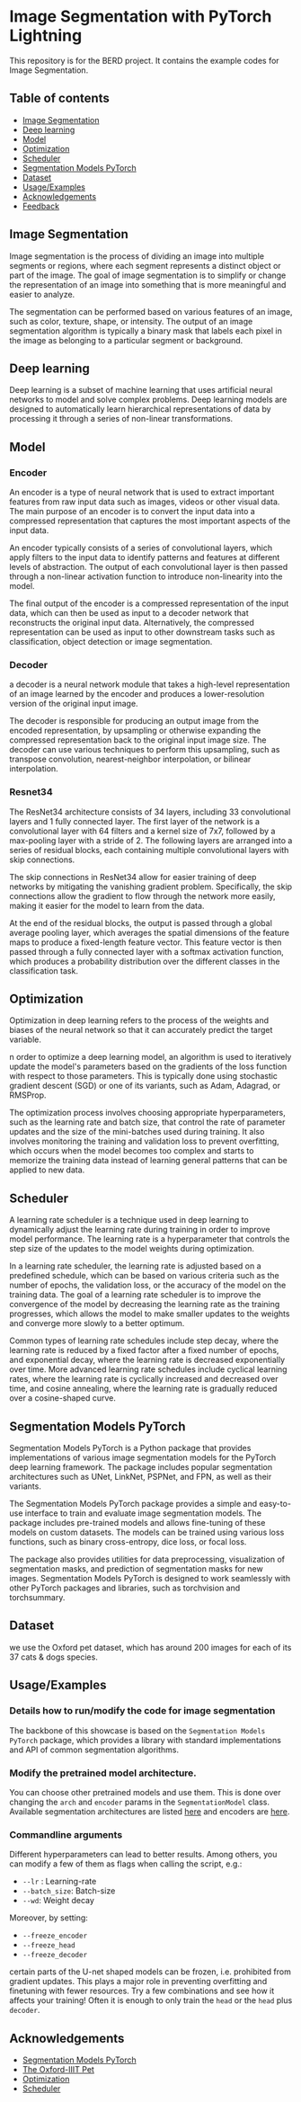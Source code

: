 # Image Segmentation with PyTorch Lightning

This repository is for the BERD project. It contains the example codes for Image Segmentation.



## Table of contents
* [Image Segmentation](#Image-Segmentation)
* [Deep learning](#Deep-learning)
* [Model](#Model)
* [Optimization](#Optimization)
* [Scheduler](#Scheduler)
* [Segmentation Models PyTorch](#Segmentation-Models-PyTorch)
* [Dataset](#Dataset)
* [Usage/Examples](#Usage/Examples)
* [Acknowledgements](#Acknowledgements)
* [Feedback](#Feedback)


## Image Segmentation

Image segmentation is the process of dividing an image into multiple segments or regions, where each segment represents
a distinct object or part of the image. The goal of image segmentation is to simplify or change the representation of
an image into something that is more meaningful and easier to analyze.

The segmentation can be performed based on various features of an image, such as color, texture, shape, or intensity.
The output of an image segmentation algorithm is typically a binary mask that labels each pixel in the image as belonging
to a particular segment or background.


## Deep learning

Deep learning is a subset of machine learning that uses artificial neural networks to model and solve complex problems.
Deep learning models are designed to automatically learn hierarchical representations of data by processing it through
a series of non-linear transformations.

## Model

### Encoder

An encoder is a type of neural network that is used to extract important features from raw input data such as images,
videos or other visual data. The main purpose of an encoder is to convert the input data into a compressed representation
that captures the most important aspects of the input data.

An encoder typically consists of a series of convolutional layers, which apply filters to the input data to identify
patterns and features at different levels of abstraction. The output of each convolutional layer is then passed through
a non-linear activation function to introduce non-linearity into the model.

The final output of the encoder is a compressed representation of the input data, which can then be used as input to
a decoder network that reconstructs the original input data. Alternatively, the compressed representation can be used as
input to other downstream tasks such as classification, object detection or image segmentation.

### Decoder

a decoder is a neural network module that takes a high-level representation of an image learned by the encoder and
produces a lower-resolution version of the original input image.

The decoder is responsible for producing an output image from the encoded representation, by upsampling or otherwise
expanding the compressed representation back to the original input image size. The decoder can use various techniques
to perform this upsampling, such as transpose convolution, nearest-neighbor interpolation, or bilinear interpolation.

### Resnet34

The ResNet34 architecture consists of 34 layers, including 33 convolutional layers and 1 fully connected layer. The first
layer of the network is a convolutional layer with 64 filters and a kernel size of 7x7, followed by a max-pooling layer
with a stride of 2. The following layers are arranged into a series of residual blocks, each containing multiple convolutional
layers with skip connections.

The skip connections in ResNet34 allow for easier training of deep networks by mitigating the vanishing gradient problem.
Specifically, the skip connections allow the gradient to flow through the network more easily, making it easier for the
model to learn from the data.

At the end of the residual blocks, the output is passed through a global average pooling layer, which averages the
spatial dimensions of the feature maps to produce a fixed-length feature vector. This feature vector is then passed
through a fully connected layer with a softmax activation function, which produces a probability distribution over
the different classes in the classification task.

## Optimization

Optimization in deep learning refers to the process of the weights and biases of the neural network so that it can
accurately predict the target variable.

n order to optimize a deep learning model, an algorithm is used to iteratively update the model's parameters based on
the gradients of the loss function with respect to those parameters. This is typically done using stochastic gradient
descent (SGD) or one of its variants, such as Adam, Adagrad, or RMSProp.

The optimization process involves choosing appropriate hyperparameters, such as the learning rate and batch size, that
control the rate of parameter updates and the size of the mini-batches used during training. It also involves monitoring
the training and validation loss to prevent overfitting, which occurs when the model becomes too complex and starts to
memorize the training data instead of learning general patterns that can be applied to new data.

## Scheduler

A learning rate scheduler is a technique used in deep learning to dynamically adjust the learning rate during training
in order to improve model performance. The learning rate is a hyperparameter that controls the step size of the updates
to the model weights during optimization.

In a learning rate scheduler, the learning rate is adjusted based on a predefined schedule, which can be based on
various criteria such as the number of epochs, the validation loss, or the accuracy of the model on the training data.
The goal of a learning rate scheduler is to improve the convergence of the model by decreasing the learning rate as the
training progresses, which allows the model to make smaller updates to the weights and converge more slowly to a better
optimum.

Common types of learning rate schedules include step decay, where the learning rate is reduced by a fixed factor after
a fixed number of epochs, and exponential decay, where the learning rate is decreased exponentially over time. More
advanced learning rate schedules include cyclical learning rates, where the learning rate is cyclically increased and
decreased over time, and cosine annealing, where the learning rate is gradually reduced over a cosine-shaped curve.

## Segmentation Models PyTorch

Segmentation Models PyTorch is a Python package that provides implementations of various image segmentation models for
the PyTorch deep learning framework. The package includes popular segmentation architectures such as UNet, LinkNet,
PSPNet, and FPN, as well as their variants.

The Segmentation Models PyTorch package provides a simple and easy-to-use interface to train and evaluate image
segmentation models. The package includes pre-trained models and allows fine-tuning of these models on custom datasets.
The models can be trained using various loss functions, such as binary cross-entropy, dice loss, or focal loss.

The package also provides utilities for data preprocessing, visualization of segmentation masks, and prediction of
segmentation masks for new images. Segmentation Models PyTorch is designed to work seamlessly with other PyTorch packages
and libraries, such as torchvision and torchsummary.

## Dataset

we use the Oxford pet dataset, which has around 200 images for each of its 37 cats & dogs species.

## Usage/Examples

### Details how to run/modify the code for image segmentation

The backbone of this showcase is based on the `Segmentation Models PyTorch` package,
which provides a library with standard implementations and API of common segmentation
algorithms.


### Modify  the pretrained model architecture.

You can choose other pretrained models and use them.
This is done over changing the `arch` and `encoder` params in the `SegmentationModel`
class.
Available segmentation architectures are listed [here](https://smp.readthedocs.io/en/latest/models.html) and
encoders are [here](https://smp.readthedocs.io/en/latest/encoders.html).

### Commandline arguments

Different hyperparameters can lead to better results. Among others, you can modify
a few of them as flags when calling the script, e.g.:

- `--lr` : Learning-rate
- `--batch_size`: Batch-size
- `--wd`: Weight decay

Moreover, by setting:

- `--freeze_encoder`
- `--freeze_head`
- `--freeze_decoder`

certain parts of the U-net shaped models can be frozen, i.e. prohibited from gradient
updates. This plays a major role in preventing overfitting and finetuning with fewer
resources. Try a few combinations and see how it affects your training! Often it is
enough to only train the `head` or the `head` plus `decoder`.


## Acknowledgements

 - [Segmentation Models PyTorch](https://segmentation-modelspytorch.readthedocs.io/en/latest/#)
 - [The Oxford-IIIT Pet](https://www.robots.ox.ac.uk/~vgg/data/pets/)
 - [Optimization](https://pytorch.org/docs/stable/optim.html)
 - [Scheduler](https://pytorch.org/docs/stable/optim.html#how-to-adjust-learning-rate)
